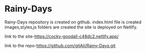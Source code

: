 # Rainy-Days
<!-- E-commerce site -->
Rainy-Days repository is created on github.
index.html file is created
images,styles,js folders are created
the site is  deployed on  Netlify.

link to the site-https://cocky-goodall-c48dc2.netlify.app/

link to the repo-https://github.com/gitAji/Rainy-Days.git